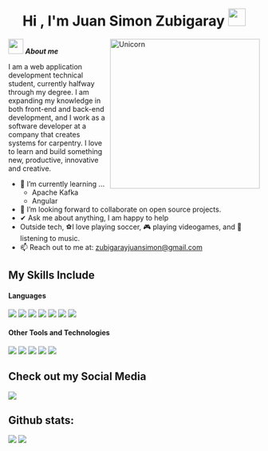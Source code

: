<h1 align="center"><b>Hi , I'm Juan Simon Zubigaray </b><img src="https://media.giphy.com/media/hvRJCLFzcasrR4ia7z/giphy.gif" width="35"></h1>
<!--  -->
<img align="right" width=300px alt="Unicorn" src="https://media.tenor.com/cKgOapMuyWcAAAAM/coding-developer-code.gif" />

<img src="https://media.giphy.com/media/ObNTw8Uzwy6KQ/giphy.gif" width="30px">&nbsp;***About me***

I am a web application development technical student, currently halfway through my degree. I am expanding my knowledge in both front-end and back-end development, and I work as a software developer at a company that creates systems for carpentry. I love to learn and build something new, productive, innovative and creative.
- 🌱 I’m currently learning ...
  - Apache Kafka
  - Angular
- 👯 I’m looking forward to collaborate on open source projects.
- ✔ Ask me about anything, I am happy to help<br>
- Outside tech, ⚽I love playing soccer, 🎮 playing videogames, and 🎵 listening to music.
- 📫 Reach out to me at: <a href="zubigarayjuansimon@gmail.com">zubigarayjuansimon@gmail.com</a>

## My Skills Include

<h4> Languages </h4>
<span> 
  <img src="https://img.shields.io/badge/HTML5-E34F26?style=for-the-badge&logo=html5&logoColor=white">
  <img src="https://img.shields.io/badge/CSS3-1572B6?style=for-the-badge&logo=css3&logoColor=white">
  <img src="https://img.shields.io/badge/JavaScript-F7DF1E?style=for-the-badge&logo=javascript&logoColor=black">
  <img src="https://img.shields.io/badge/tailwindcss-%2338B2AC.svg?style=for-the-badge&logo=tailwind-css&logoColor=white">
  <img src="https://img.shields.io/badge/java-%23ED8B00.svg?style=for-the-badge&logo=openjdk&logoColor=white">
  <img src="https://img.shields.io/badge/spring-%236DB33F.svg?style=for-the-badge&logo=spring&logoColor=white">
  <img src= "https://img.shields.io/badge/typescript-%23007ACC.svg?style=for-the-badge&logo=typescript&logoColor=white">
</span>


<h4> Other Tools and Technologies </h4>
<span>
  <img src="https://img.shields.io/badge/Git-F05032?style=for-the-badge&logo=git&logoColor=white">
  <img src="https://img.shields.io/badge/jira-%230A0FFF.svg?style=for-the-badge&logo=jira&logoColor=white">
  <img src="https://img.shields.io/badge/Notion-%23000000.svg?style=for-the-badge&logo=notion&logoColor=white">
  <img src="https://img.shields.io/badge/Postman-FF6C37?style=for-the-badge&logo=postman&logoColor=white">
  <img src="https://img.shields.io/badge/MySQL-00000F?style=for-the-badge&logo=mysql&logoColor=white">
</span>

## Check out my Social Media

<a href= "https://www.instagram.com/simonzubigaray/">
    <img src="https://img.shields.io/badge/Instagram-%23E4405F.svg?style=for-the-badge&logo=Instagram&logoColor=white">
</a>

<h2>Github stats:</h2> 

[![](https://github-readme-stats.vercel.app/api?username=simon-zubigaray&show_icons=true&theme=tokyonight&hide_border=true&locale=en)](https://github.com/simon-zubigaray)
[![](https://github-readme-streak-stats.herokuapp.com/?user=simon-zubigaray&theme=material-palenight)](https://github.com/simon-zubigaray)
</div>
